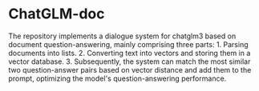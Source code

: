 # ChatGLM-doc
The repository implements a dialogue system for chatglm3 based on document question-answering, mainly comprising three parts: 1. Parsing documents into lists. 2. Converting text into vectors and storing them in a vector database. 3. Subsequently, the system can match the most similar two question-answer pairs based on vector distance and add them to the prompt, optimizing the model's question-answering performance.
